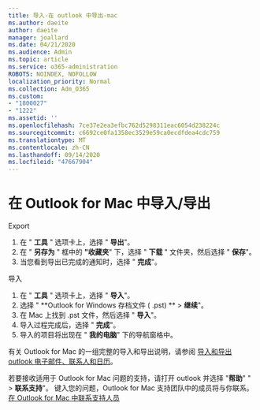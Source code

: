 ```yaml
---
title: 导入-在 outlook 中导出-mac
ms.author: daeite
author: daeite
manager: joallard
ms.date: 04/21/2020
ms.audience: Admin
ms.topic: article
ms.service: o365-administration
ROBOTS: NOINDEX, NOFOLLOW
localization_priority: Normal
ms.collection: Adm_O365
ms.custom:
- "1800027"
- "1222"
ms.assetid: ''
ms.openlocfilehash: 7ce37e2ea3efbc762d5298311eac6054d238224c
ms.sourcegitcommit: c6692ce0fa1358ec3529e59ca0ecdfdea4cdc759
ms.translationtype: MT
ms.contentlocale: zh-CN
ms.lasthandoff: 09/14/2020
ms.locfileid: "47667904"
---
```

# <a name="importexport-in-outlook-for-mac"></a>在 Outlook for Mac 中导入/导出 

Export
1. 在 " **工具** " 选项卡上，选择 " **导出**"。
2. 在 " **另存为** " 框中的 **"收藏夹**" 下，选择 " **下载** " 文件夹，然后选择 " **保存**"。
3. 当您看到导出已完成的通知时，选择 " **完成**"。

导入
1. 在 " **工具** " 选项卡上，选择 " **导入**"。
2. 选择 " **Outlook for Windows 存档文件 ( .pst) **  >  **继续**"。
3. 在 Mac 上找到 .pst 文件，然后选择 " **导入**"。
4. 导入过程完成后，选择 " **完成**"。
5. 导入的项目将出现在 " **我的电脑**" 下的导航窗格中。

有关 Outlook for Mac 的一组完整的导入和导出说明，请参阅 [导入和导出 outlook 电子邮件、联系人和日历](https://support.office.com/article/92577192-3881-4502-b79d-c3bbada6c8ef#ID0EAACAAA=Mac)。 

若要接收适用于 Outlook for Mac 问题的支持，请打开 outlook 并选择 "**帮助**" "  >  **联系支持**"。 键入您的问题，Outlook for Mac 支持团队中的成员将与你联系。 [在 Outlook for Mac 中联系支持人员](https://go.microsoft.com/fwlink/?linkid=2002400&clcid=0x409)